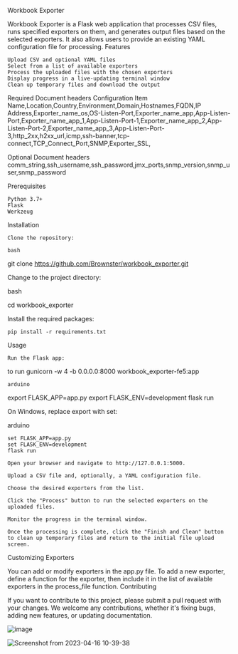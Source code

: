 Workbook Exporter

Workbook Exporter is a Flask web application that processes CSV files, runs specified exporters on them, and generates output files based on the selected exporters. It also allows users to provide an existing YAML configuration file for processing.
Features

    Upload CSV and optional YAML files
    Select from a list of available exporters
    Process the uploaded files with the chosen exporters
    Display progress in a live-updating terminal window
    Clean up temporary files and download the output

Required Document headers
Configuration Item Name,Location,Country,Environment,Domain,Hostnames,FQDN,IP Address,Exporter_name_os,OS-Listen-Port,Exporter_name_app,App-Listen-Port,Exporter_name_app_1,App-Listen-Port-1,Exporter_name_app_2,App-Listen-Port-2,Exporter_name_app_3,App-Listen-Port-3,http_2xx,h2xx_url,icmp,ssh-banner,tcp-connect,TCP_Connect_Port,SNMP,Exporter_SSL, 

Optional Document headers
comm_string,ssh_username,ssh_password,jmx_ports,snmp_version,snmp_user,snmp_password

Prerequisites

    Python 3.7+
    Flask
    Werkzeug

Installation

    Clone the repository:

    bash

git clone https://github.com/Brownster/workbook_exporter.git

Change to the project directory:

bash

cd workbook_exporter

Install the required packages:

    pip install -r requirements.txt

Usage

    Run the Flask app:

to run gunicorn -w 4 -b 0.0.0.0:8000 workbook_exporter-fe5:app

    arduino

export FLASK_APP=app.py
export FLASK_ENV=development
flask run

On Windows, replace export with set:

arduino

    set FLASK_APP=app.py
    set FLASK_ENV=development
    flask run

    Open your browser and navigate to http://127.0.0.1:5000.

    Upload a CSV file and, optionally, a YAML configuration file.

    Choose the desired exporters from the list.

    Click the "Process" button to run the selected exporters on the uploaded files.

    Monitor the progress in the terminal window.

    Once the processing is complete, click the "Finish and Clean" button to clean up temporary files and return to the initial file upload screen.

Customizing Exporters

You can add or modify exporters in the app.py file. To add a new exporter, define a function for the exporter, then include it in the list of available exporters in the process_file function.
Contributing

If you want to contribute to this project, please submit a pull request with your changes. We welcome any contributions, whether it's fixing bugs, adding new features, or updating documentation.



![image](https://github.com/user-attachments/assets/363a9a3f-c436-42db-8508-e7a7b8322346)



![Screenshot from 2023-04-16 10-39-38](https://user-images.githubusercontent.com/6543166/232290325-768edd3a-5caf-4f71-b561-24b8b7eebdaf.png)
